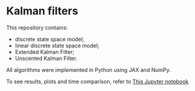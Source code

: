 # Kalman filters

This repository contains:
 - discrete state space model;
 - linear discrete state space model;
 - Extended Kalman Filter;
 - Unscented Kalman Filter.

All algorithms were implemented in Python using JAX and NumPy. 

To see results, plots and time comparison, refer to [This Jupyter notebook](exps.ipynb)

